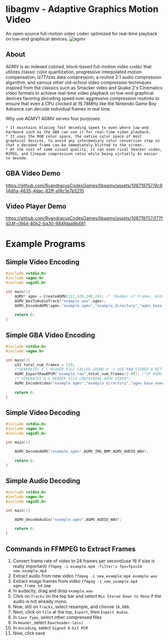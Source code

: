 # libagmv - Adaptive Graphics Motion Video
An open-source full-motion video codec optimized for real-time playback on low-end graphical devices.
![agmv](https://github.com/RyandracusCodesGames/libagmv/assets/108719757/9cbb12b4-4a41-40e5-9fb7-9ba0fb9427cd)

## About
AGMV is an indexed colored, block-based full-motion video codec that utilizes classic
color quantization, progressive interpolated motion compensation, lz77/lzss data compression,
a routine 2:1 audio compression algorithm, and various other old-school video compression techniques
inspired from the classics such as Smacker video and Quake 2's Cinematics video formats to achieve real-time video playback on low-end graphical devices
favoring decoding speed over aggressive compression routines to ensure that even a CPU clocked at 16.78MHz like the Nintendo Game Boy Advance can decode individual frames in real time.

Why use AGMV? AGMV serves four purposes:

	* It maintains blazing fast decoding speed to even where low-end hardware such as the GBA can use it for real-time video playback.
	* It uses the RGB color space, the native color space of most graphical devices, to avoid any intermediary color conversion step so that a decoded frame can be immediately blitted to the screen. 
	* At the cost of some visual quality, it can even rival Smacker video, MJPEG, and Cinepak compression rates while being virtually 4x easier to decode.
	
## GBA Video Demo

https://github.com/RyandracusCodesGames/libagmv/assets/108719757/9c914d0a-4635-4dac-82ff-a18c1e7b5215

## Video Player Demo

https://github.com/RyandracusCodesGames/libagmv/assets/108719757/f77fd24f-c94d-40b2-ba30-884fdaa9b481

# Example Programs

## Simple Video Encoding
```c
#include <stdio.h>
#include <agmv.h>
#include <agidl.h>

int main(){
	AGMV* agmv = CreateAGMV(212,320,240,24); /* (Number of Frames, Width, Height, Frames per Second) */
	AGMV_WavToAudioTrack("example.wav",agmv);
	AGMV_EncodeAGMV(agmv,"example.agmv","example_directory","agmv_base_name",AGMV_IMG_BMP,1,212,320,240,24,AGMV_OPT_III,AGMV_LOW_QUALITY,AGMV_LZSS_COMPRESSION);
	
	return 0;
}

```
## Simple GBA Video Encoding
```c
#include <stdio.h>
#include <agmv.h>

int main(){
	u32 total_num_frames = 210;
 	/*GENERATES A C HEADER FILE CALLED SOUND.H -> USE RAW SIGNED 8-BIT PCM WHEN CALLING THIS FUNCTION*/
	AGMV_ExportRaw8PCM("example.raw",total_num_frames/2.0f); /*IF AGMV_OPT_GBA_I OR AGMV_OPT_GBA_II DIVIDE BY 2, IF AGMV_OPT_GBA_III MULTIPLY BY 0.75*/
 	/* GENERATES A C HEADER FILE CONTAINING AGMV VIDEO*/
	AGMV_EncodeVideo("example.agmv","example_directory","agmv_base_name",AGMV_IMG_BMP,1,total_num_frames,320,240,24,AGMV_OPT_GBA_I,AGMV_LOW_QUALITY,AGMV_LZSS_COMPRESSION);
	
	return 0;
}
```
## Simple Video Decoding
```c
#include <stdio.h>
#include <agmv.h>
#include <agidl.h>

int main(){

	AGMV_DecodeAGMV("example.agmv",AGMV_IMG_BMP,AGMV_AUDIO_WAV);
	
	return 0;
}

```
## Simple Audio Decoding
```c
#include <stdio.h>
#include <agmv.h>
#include <agidl.h>

int main(){

	AGMV_DecodeAudio("example.agmv",AGMV_AUDIO_WAV);
	
	return 0;
}

```
## Commands in FFMPEG to Extract Frames
1. Convert frame rate of video to 24 frames per second(use 16 if size is really important) ```ffmpeg -i example.mp4 -filter:v fps=fps=24 new_example.mp4```
2. Extract audio from new video ```ffmpeg -i new_example.mp4 example.wav```
3. Extract image frames from video ```ffmpeg -i new_example.mp4 agmv_frame_%d.bmp```
4. In audacity, drag and drop ```example.wav```
5. Click on ```Tracks``` on the top bar and select ```Mix Stereo Down to Mono``` if the audio is not already mono.
6. Now, still on ```Tracks```, select resample, and choose ```16,000```.
7. Next, click on ```File``` at the top, ```Export```, then ```Export Audio```.
8. In ```Save Type```, select other compressed files
9. In ```Header```, select ```Raw(header-less)```
10. In ```encoding```, select ```Signed 8-bit PCM```
11. Now, click save
